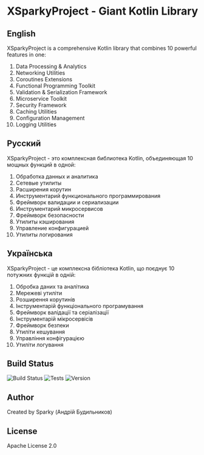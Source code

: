 # XSparkyProject - Giant Kotlin Library

## English
XSparkyProject is a comprehensive Kotlin library that combines 10 powerful features in one:

1. Data Processing & Analytics
2. Networking Utilities
3. Coroutines Extensions
4. Functional Programming Toolkit
5. Validation & Serialization Framework
6. Microservice Toolkit
7. Security Framework
8. Caching Utilities
9. Configuration Management
10. Logging Utilities

## Русский
XSparkyProject - это комплексная библиотека Kotlin, объединяющая 10 мощных функций в одной:

1. Обработка данных и аналитика
2. Сетевые утилиты
3. Расширения корутин
4. Инструментарий функционального программирования
5. Фреймворк валидации и сериализации
6. Инструментарий микросервисов
7. Фреймворк безопасности
8. Утилиты кэширования
9. Управление конфигурацией
10. Утилиты логирования

## Українська
XSparkyProject - це комплексна бібліотека Kotlin, що поєднує 10 потужних функцій в одній:

1. Обробка даних та аналітика
2. Мережеві утиліти
3. Розширення корутинів
4. Інструментарій функціонального програмування
5. Фреймворк валідації та серіалізації
6. Інструментарій мікросервісів
7. Фреймворк безпеки
8. Утиліти кешування
9. Управління конфігурацією
10. Утиліти логування

## Build Status
![Build Status](https://img.shields.io/badge/build-success-brightgreen)
![Tests](https://img.shields.io/badge/tests-13%20passed-brightgreen)
![Version](https://img.shields.io/badge/version-1.0.0-blue)

## Author
Created by Sparky (Андрій Будильников)

## License
Apache License 2.0